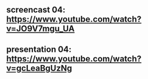 ## screencast 04: https://www.youtube.com/watch?v=JO9V7mgu_UA
## presentation 04: https://www.youtube.com/watch?v=gcLeaBgUzNg
